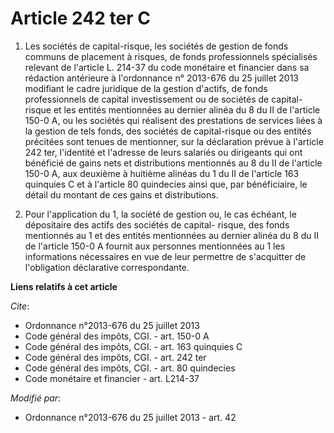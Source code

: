 # Article 242 ter C

1. Les sociétés de capital-risque, les sociétés de gestion de fonds communs de placement à risques, de fonds professionnels
spécialisés relevant de l'article L. 214-37 du code monétaire et financier dans sa rédaction antérieure à l'ordonnance n°
2013-676 du 25 juillet 2013 modifiant le cadre juridique de la gestion d'actifs, de fonds professionnels de capital
investissement ou de sociétés de capital-risque et les entités mentionnées au dernier alinéa du 8 du II de l'article 150-0 A,
ou les sociétés qui réalisent des prestations de services liées à la gestion de tels fonds, des sociétés de capital-risque ou
des entités précitées sont tenues de mentionner, sur la déclaration prévue à l'article 242 ter, l'identité et l'adresse de
leurs salariés ou dirigeants qui ont bénéficié de gains nets et distributions mentionnés au 8 du II de l'article 150-0 A, aux
deuxième à huitième alinéas du 1 du II de l'article 163 quinquies C et à l'article 80 quindecies ainsi que, par bénéficiaire,
le détail du montant de ces gains et distributions. 

2. Pour l'application du 1, la société de gestion ou, le cas échéant, le dépositaire des actifs des sociétés de capital-
risque, des fonds mentionnés au 1 et des entités mentionnées au dernier alinéa du 8 du II de l'article 150-0 A fournit aux
personnes mentionnées au 1 les informations nécessaires en vue de leur permettre de s'acquitter de l'obligation déclarative
correspondante.

**Liens relatifs à cet article**

_Cite_:

  - Ordonnance n°2013-676 du 25 juillet 2013
  - Code général des impôts, CGI. - art. 150-0 A
  - Code général des impôts, CGI. - art. 163 quinquies C
  - Code général des impôts, CGI. - art. 242 ter
  - Code général des impôts, CGI. - art. 80 quindecies
  - Code monétaire et financier - art. L214-37

_Modifié par_:

  - Ordonnance n°2013-676 du 25 juillet 2013 - art. 42
